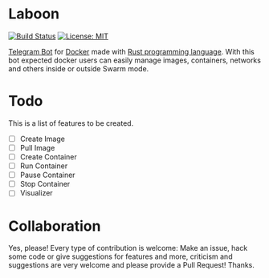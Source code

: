 # Laboon 
[![Build Status](https://travis-ci.org/imamdigmi/laboon-telebot.svg?branch=master)](https://travis-ci.org/imamdigmi/laboon-telebot)
[![License: MIT](https://img.shields.io/badge/License-MIT-yellow.svg)](https://github.com/imamdigmi/laboon-telebot/blob/master/LICENSE)

[Telegram Bot](https://core.telegram.org/bots) for [Docker](https://www.docker.com/) made with [Rust programming language](https://www.rust-lang.org/en-US/). With this bot expected docker users can easily manage images, containers, networks and others inside or outside Swarm mode.

# Todo
This is a list of features to be created.
- [ ] Create Image
- [ ] Pull Image
- [ ] Create Container
- [ ] Run Container
- [ ] Pause Container
- [ ] Stop Container
- [ ] Visualizer

# Collaboration
Yes, please! Every type of contribution is welcome: Make an issue, hack some code or give suggestions for features and more, criticism and suggestions are very welcome and please provide a Pull Request! Thanks.